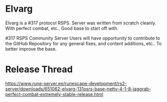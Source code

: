 # Elvarg
Elvarg is a #317 protocol RSPS. Server was written from scratch cleanly. With perfect combat, etc.. Good base to start off with.

#317 RSPS Community Server
Users will have opportunity to contribute to the GitHub Repository for any general fixes, and content additions, etc.. To better improve the base.

# Release Thread
https://www.rune-server.ee/runescape-development/rs2-server/downloads/651062-elvarg-131osrs-base-netty-4-1-8-jaggrab-perfect-combat-extremely-stable-release.html
